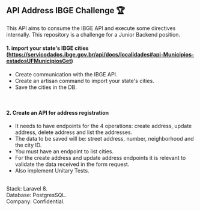 ## API Address IBGE Challenge 🏆 
This API aims to consume the IBGE API and execute some directives internally. This repository is a challenge for a Junior Backend position.

#### 1. import your state's IBGE cities (https://servicodados.ibge.gov.br/api/docs/localidades#api-Municipios-estadosUFMunicipiosGet)
  * Create communication with the IBGE API.
  * Create an artisan command to import your state's cities.
  * Save the cities in the DB.
  
<br>

#### 2. Create an API for address registration
  * It needs to have endpoints for the 4 operations: create address, update address, delete address and list the addresses.
  * The data to be saved will be: street address, number, neighborhood and the city ID.
  * You must have an endpoint to list cities.
  * For the create address and update address endpoints it is relevant to validate the data received in the form request.
  * Also implement Unitary Tests.
<br>
Stack: Laravel 8.<br>
Database: PostgresSQL.<br>
Company: Confidential.
